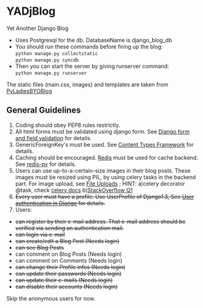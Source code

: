 YADjBlog
========

Yet Another Django Blog

* Uses Postgresql for the db. DatabaseName is django_blog_db
* You should run these commands before firing up the blog:<br />
 `python manage.py collectstatic` <br />
 `python manage.py syncdb`<br />
* Then you can start the server by giving runserver command:<br/>
 `python manage.py runserver`<br/>

The static files (main.css, images) and templates are taken from [PyLadiesBYOBlog](https://github.com/econchick/PyLadiesBYOBlog)

## General Guidelines
1. Coding should obey PEP8 rules restrictly.
2. All html forms must be validated using django form. See [Django form and field validation](https://docs.djangoproject.com/en/1.3/ref/forms/validation/) for details.
3. GenericForeignKey's must be used. See [Content Types Framework](https://docs.djangoproject.com/en/1.3/ref/contrib/contenttypes/) for details. 
4. Caching should be encouraged. [Redis](http://redis.io/) must be used for cache backend. See [redis-py](https://github.com/andymccurdy/redis-py/) for details.
5. Users can use up-to-a-certain-size images in their blog posts. These images must be resized using PIL, by using celery tasks in the backend part. For image upload, see [File Uploads](https://docs.djangoproject.com/en/1.3/topics/http/file-uploads/) ; HINT: a)celery decorator @task, check [celery docs](http://docs.celeryproject.org/en/latest/index.html) b)[StackOverflow Q1](http://stackoverflow.com/questions/4330719/django-celery-how-to-send-request-filesphoto-to-task)
6. ~~Every user must have a profile. Use UserProfile of Django1.3, See [User authentication in Django](https://docs.djangoproject.com/en/1.3/topics/auth/) for details.~~
7. Users:
  * ~~can register by their e-mail address. That e-mail address should be verified via sending an authentication mail.~~
  * ~~can login via e-mail~~
  * ~~can create/edit a Blog Post (Needs login)~~
  * ~~can see Blog Posts~~
  * can comment on Blog Posts (Needs login)
  * can comment on Comments (Needs login)
  * ~~can change their Profile infos (Needs login)~~
  * ~~can update their passwords (Needs login)~~
  * ~~can update their e-mails (Needs login)~~
  * ~~can disable their accounts (Needs login)~~

Skip the anonymous users for now.
